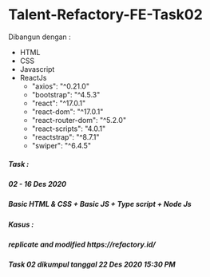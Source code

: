 # Talent-Refactory-FE-Task02

Dibangun dengan :
<ul>
  <li>HTML</li>
    <li>CSS</li>
  <li>Javascript</li>
  <li>ReactJs
  <ul>
   <li> "axios": "^0.21.0" </li>
    <li>"bootstrap": "^4.5.3"</li>
   <li> "react": "^17.0.1"</li>
   <li> "react-dom": "^17.0.1"</li>
    <li>"react-router-dom": "^5.2.0"</li>
    <li>"react-scripts": "4.0.1"</li>
    <li>"reactstrap": "^8.7.1"</li>
    <li>"swiper": "^6.4.5"</li>
    </ul>
  </li>

  </ul>
<h5>Task : </h5>

<h5>02 - 16 Des 2020</h5>
<h5>Basic HTML & CSS + Basic JS + Type script + Node Js</h5>
<h5>Kasus : </h5>
<h5>replicate and modified https://refactory.id/</h5>

<h5>Task 02 dikumpul tanggal 22 Des 2020 15:30 PM</h5>
